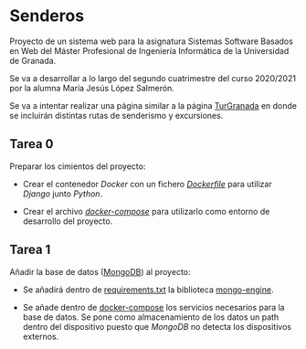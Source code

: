# Senderos

Proyecto de un sistema web para la asignatura Sistemas Software Basados en Web del Máster Profesional de Ingeniería Informática de la Universidad de Granada.

Se va a desarrollar a lo largo del segundo cuatrimestre del curso 2020/2021 por la alumna María Jesús López Salmerón.

Se va a intentar realizar una página similar a la página [TurGranada](https://www.turgranada.es/cosas-que-hacer/turismo-activo-y-de-naturaleza/excursiones-y-senderismo/) en donde se incluirán distintas rutas de senderismo y excursiones.

## Tarea 0

Preparar los cimientos del proyecto: 

* Crear el contenedor *Docker* con un fichero [*Dockerfile*](https://github.com/mjls130598/Senderos/blob/main/Dockerfile) para utilizar *Django* junto *Python*.

* Crear el archivo [*docker-compose*](https://github.com/mjls130598/Senderos/blob/main/docker-compose.yml) para utilizarlo como entorno de desarrollo del proyecto.

## Tarea 1

Añadir la base de datos ([MongoDB](https://docs.mongodb.com/guides/)) al proyecto:

* Se añadirá dentro de [requirements.txt](https://github.com/mjls130598/Senderos/blob/main/requirements.txt) la biblioteca [mongo-engine](http://mongoengine.org/).

* Se añade dentro de [docker-compose](https://github.com/mjls130598/Senderos/blob/main/docker-compose.yml) los servicios necesarios para la base de datos. Se pone como almacenamiento de los datos un path dentro del dispositivo puesto que *MongoDB* no detecta los dispositivos externos.


